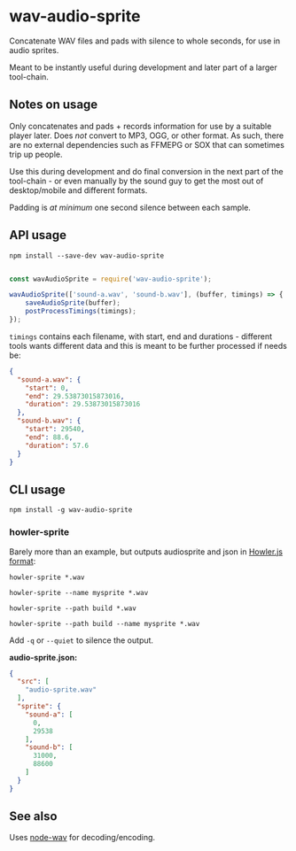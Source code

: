 # wav-audio-sprite

Concatenate WAV files and pads with silence to whole seconds, for use in audio sprites.

Meant to be instantly useful during development and later part of a larger tool-chain.

## Notes on usage

Only concatenates and pads + records information for use by a suitable player later. Does *not* convert to MP3, OGG, or other format. As such, there are no external dependencies such as FFMEPG or SOX that can sometimes trip up people.
 
Use this during development and do final conversion in the next part of the tool-chain - or even manually by the sound guy to get the most out of desktop/mobile and different formats.

Padding is *at minimum* one second silence between each sample.

## API usage

    npm install --save-dev wav-audio-sprite

```javascript

const wavAudioSprite = require('wav-audio-sprite');

wavAudioSprite(['sound-a.wav', 'sound-b.wav'], (buffer, timings) => {
    saveAudioSprite(buffer);
    postProcessTimings(timings);
});
```

`timings` contains each filename, with start, end and durations - different tools wants different data and this is meant to be further processed if needs be:

```json
{
  "sound-a.wav": {
    "start": 0,
    "end": 29.53873015873016,
    "duration": 29.53873015873016
  },
  "sound-b.wav": {
    "start": 29540,
    "end": 88.6,
    "duration": 57.6
  }
}
```

## CLI usage

    npm install -g wav-audio-sprite

### howler-sprite

Barely more than an example, but outputs audiosprite and json in [Howler.js format](https://github.com/goldfire/howler.js):

    howler-sprite *.wav

    howler-sprite --name mysprite *.wav

    howler-sprite --path build *.wav

    howler-sprite --path build --name mysprite *.wav

Add `-q` or `--quiet` to silence the output.

**audio-sprite.json:**

```json
{
  "src": [
    "audio-sprite.wav"
  ],
  "sprite": {
    "sound-a": [
      0,
      29538
    ],
    "sound-b": [
      31000,
      88600
    ]
  }
}
```

## See also

Uses [node-wav](https://github.com/andreasgal/node-wav) for decoding/encoding.

